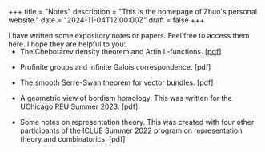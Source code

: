 +++
title = "Notes"
description = "This is the homepage of Zhuo's personal website."
date = "2024-11-04T12:00:00Z"
draft = false
+++

<div style="margin-bottom: -16px;">I have written some expository notes or papers. Feel free to access them here. I hope they are helpful to you:</div>

* The Chebotarev density theorem and Artin L-functions. [[pdf](/my-website/presentation.pdf)]

* Profinite groups and infinite Galois correspondence. [pdf]

* The smooth Serre-Swan theorem for vector bundles. [pdf]

* A geometric view of bordism homology. This was written for the UChicago REU Summer 2023. [pdf]

* Some notes on representation theory. This was created with four other participants of the ICLUE Summer 2022 program on representation theory and combinatorics. [pdf]